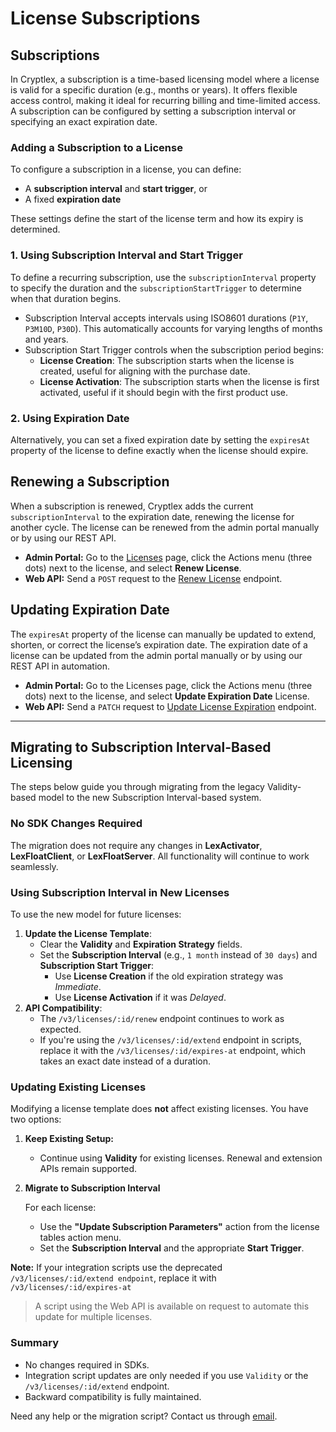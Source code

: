 # License Subscriptions

## Subscriptions

In Cryptlex, a subscription is a time-based licensing model where a license is valid for a specific duration (e.g., months or years). It offers flexible access control, making it ideal for recurring billing and time-limited access. A subscription can be configured by setting a subscription interval or specifying an exact expiration date.

### Adding a Subscription to a License

To configure a subscription in a license, you can define:

* A **subscription interval** and **start trigger**, or
* A fixed **expiration date**

These settings define the start of the license term and how its expiry is determined.

### 1. Using Subscription Interval and Start Trigger

To define a recurring subscription, use the `subscriptionInterval` property to specify the duration and the `subscriptionStartTrigger` to determine when that duration begins.

* Subscription Interval accepts intervals using ISO8601 durations (`P1Y`, `P3M10D`, `P30D`). This automatically accounts for varying lengths of months and years.
* Subscription Start Trigger controls when the subscription period begins:
  * **License Creation**: The subscription starts when the license is created, useful for aligning with the purchase date.
  * **License Activation**: The subscription starts when the license is first activated, useful if it should begin with the first product use.

### 2. Using Expiration Date

Alternatively, you can set a fixed expiration date by setting the `expiresAt` property of the license to define exactly when the license should expire.

## Renewing a Subscription

When a subscription is renewed, Cryptlex adds the current `subscriptionInterval` to the expiration date, renewing the license for another cycle. The license can be renewed from the admin portal manually or by using our REST API.

* **Admin Portal:** Go to the [Licenses](https://app.cryptlex.com/license-management/licenses) page, click the Actions menu (three dots) next to the license, and select **Renew License**.
* **Web API:** Send a `POST` request to the [Renew License](https://api.cryptlex.com/v3/docs#tag/Licenses/operation/RenewLicense) endpoint.

## Updating Expiration Date

The `expiresAt` property of the license can manually be updated to extend, shorten, or correct the license’s expiration date. The expiration date of a license can be updated from the admin portal manually or by using our REST API in automation.

* **Admin Portal:** Go to the Licenses page, click the Actions menu (three dots) next to the license, and select **Update Expiration Date** License.
* **Web API:** Send a `PATCH` request to [Update License Expiration](https://api.cryptlex.com/v3/docs#tag/Licenses/operation/UpdateExpiresAtLicense) endpoint.

***

## Migrating to Subscription Interval-Based Licensing

The steps below guide you through migrating from the legacy Validity-based model to the new Subscription Interval-based system.

### No SDK Changes Required

The migration does not require any changes in **LexActivator**, **LexFloatClient**, or **LexFloatServer**. All functionality will continue to work seamlessly.

### Using Subscription Interval in New Licenses

To use the new model for future licenses:

1. **Update the License Template**:
   * Clear the **Validity** and **Expiration Strategy** fields.
   * Set the **Subscription Interval** (e.g., `1 month` instead of `30 days`) and **Subscription Start Trigger**:
     * Use **License Creation** if the old expiration strategy was _Immediate_.
     * Use **License Activation** if it was _Delayed_.
2. **API Compatibility**:
   * The `/v3/licenses/:id/renew` endpoint continues to work as expected.
   * If you're using the `/v3/licenses/:id/extend` endpoint in scripts, replace it with the `/v3/licenses/:id/expires-at` endpoint, which takes an exact date instead of a duration.

### Updating Existing Licenses

Modifying a license template does **not** affect existing licenses. You have two options:

1. **Keep Existing Setup:**
   * Continue using **Validity** for existing licenses. Renewal and extension APIs remain supported.
2.  **Migrate to Subscription Interval**

    For each license:

    * Use the **"Update Subscription Parameters"** action from the license tables action menu.
    * Set the **Subscription Interval** and the appropriate **Start Trigger**.

**Note:** If your integration scripts use the deprecated `/v3/licenses/:id/extend endpoint`, replace it with `/v3/licenses/:id/expires-at`

> A script using the Web API is available on request to automate this update for multiple licenses.

### Summary

* No changes required in SDKs.
* Integration script updates are only needed if you use `Validity` or the `/v3/licenses/:id/extend` endpoint.
* Backward compatibility is fully maintained.

Need any help or the migration script? Contact us through [email](mailto:support@cryptlex.com?Subject=Migration%20to%20Subscription%20Script).
